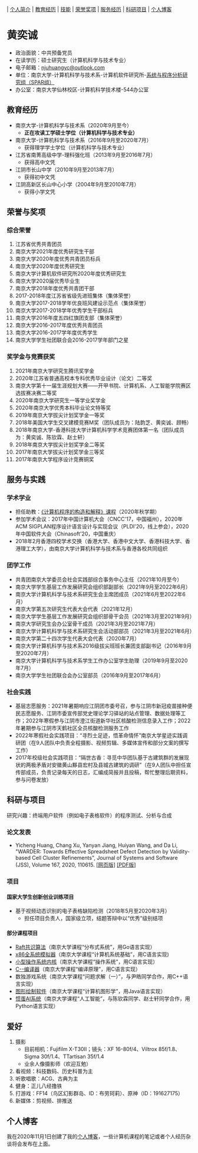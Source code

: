 | [个人简介](#个人简介) | [教育经历](#教育经历) | [技能](#技能) | [荣誉奖项](#荣誉与奖项) | [服务经历](#服务与经历) | [科研项目](#科研与项目) | [个人博客](https://njubroccoli.github.io/blog/)

# 黄奕诚

- 政治面貌：中共预备党员
- 在读学历：硕士研究生（计算机科学与技术专业）
- 电子邮箱：<a href="mailto:njuhuangyc@outlook.com">njuhuangyc@outlook.com</a>
- 单位：南京大学-计算机科学与技术系-计算机软件研究所-<a href="http://ics.nju.edu.cn/spar/">系统与程序分析研究组（SPAR组）</a>
- 办公室：南京大学仙林校区-计算机科学技术楼-544办公室

## 教育经历

- 南京大学-计算机科学与技术系（2020年9月至今）
  - **正在攻读工学硕士学位（计算机科学与技术专业）**
- 南京大学-计算机科学与技术系（2016年9月至2020年7月）
  - 获得理学学士学位（计算机科学与技术专业）
- 江苏省南菁高级中学-理科强化班（2013年9月至2016年7月）
  - 获得高中文凭
- 江阴市长山中学（2010年9月至2013年7月）
  - 获得初中文凭
- 江阴高新区长山中心小学（2004年9月至2010年7月）
  - 获得小学文凭

## 荣誉与奖项

### 综合荣誉

1. 江苏省优秀共青团员
1. 南京大学2021年度优秀研究生干部
2. 南京大学2020年度优秀共青团员标兵
3. 南京大学2020年度优秀研究生
4. 南京大学计算机软件研究所2020年度优秀研究生
5. 南京大学2020届优秀毕业生
6. 南京大学2018年度优秀共青团干部
7. 2017-2018年度江苏省省级先进班集体（集体荣誉）
8. 南京大学2017-2018学年优良班风建设示范点（集体荣誉）
9. 南京大学2017-2018学年优秀学生干部标兵
10. 南京大学2016年度五四红旗团支部（集体荣誉）
11. 南京大学2016-2017年度优秀共青团员
12. 南京大学2016-2017学年度优秀学生
13. 南京大学学生社团联合会2016-2017学年部门之星

### 奖学金与竞赛获奖

1. 2021年南京大学研究生腾讯奖学金
2. 2020年江苏省普通高校本专科优秀毕业设计（论文）二等奖
3. 南京大学第十一届生涯规划大赛——开甲书院、计算机系、人工智能学院赛区选拔赛决赛二等奖
4. 2020年南京大学研究生一等学业奖学金
5. 2020年南京大学优秀本科毕业论文特等奖
6. 2019年南京大学拔尖计划奖学金一等奖
7. 2018年美国大学生交叉建模竞赛M奖（团队成员为：陆韵芝、黄奕诚、顾畅）
8. 2018年南京大学-香港科技大学计算机科学学术竞赛团体第一名（团队成员为：黄奕诚、陈钦霖、赵士轩）
9. 2018年南京大学拔尖计划奖学金二等奖
10. 2017年南京大学拔尖计划奖学金三等奖
11. 2017年南京大学程序设计竞赛铜奖

## 服务与实践

### 学术学业

- 担任助教：<a href="https://nju-sicp.bitbucket.io">《计算机程序的构造和解释》课程</a>（2020年秋学期）
- 参加学术会议：2017年中国计算机大会（CNCC'17，中国福州），2020年ACM SIGPLAN程序设计语言设计与实现会议（PLDI'20，线上参会），2020年中国软件大会（Chinasoft'20，中国重庆）
- 2018年2月香港四校学术交换（香港大学、香港中文大学、香港科技大学、香港理工大学），由南京大学计算机科学与技术系与香港各校共同组织

### 团学工作

- 共青团南京大学委员会社会实践部综合事务中心主任（2021年10月至今）
- 南京大学学生基层工作发展研究会组织部副部长（2021年9月至2022年6月）
- 南京大学计算机科学与技术系研究生会主席团成员（2021年6月至2022年6月）
- 南京大学第五次研究生代表大会代表（2021年12月）
- 南京大学学生基层工作发展研究会组织部骨干会员（2021年3月至2021年9月）
- 南京大学研究生会办公室骨干成员（2021年3月至2021年7月）
- 南京大学计算机科学与技术系研究生会活动部部员（2021年3月至2021年6月）
- 南京大学第二十四次学生代表大会代表（2020年7月）
- 南京大学计算机科学与技术系2016级拔尖班班长兼团支部副书记（2016年9月至2020年7月）
- 南京大学计算机科学与技术系学生工作办公室学生助理（2019年9月至2020年7月）
- 南京大学学生社团联合会办公室部员（2016年9月至2017年6月）

### 社会实践

- 基层志愿服务：2021年暑期响应江阴团市委号召，参与江阴市新冠疫苗接种便民志愿服务、江阴市委宣传部党史理论学习驿站的站点管理、数据处理等工作；2022年寒假参与江阴市澄江街道新华社区核酸检测信息录入工作；2022年暑期参与江阴市天鹤社区全员核酸检测服务工作
- 2022年寒假社会实践项目：“寻烈士足迹，悟革命情怀”南京大学星迹实践调研团（在9人团队中负责全程摄影、视频剪辑、多媒体宣传和部分文案的撰写工作）
- 2017年校级社会实践项目：“隔世古香：寻觅中华团队基于古建筑群的发展现状的两极矛盾对安徽黄山黟县宏村及县城古建筑的调研”（在9人团队中担任宣传部成员，负责记录每天的日志，汇编成简报并且投稿，帮忙整理后期资料，参与问卷发放）

## 科研与项目

研究兴趣：终端用户软件（例如电子表格软件）的程序测试、分析与合成

### 论文发表

- Yicheng Huang, Chang Xu, Yanyan Jiang, Huiyan Wang, and Da Li, "WARDER: Towards Effective Spreadsheet Defect Detection by Validity-based Cell Cluster Refinements", Journal of Systems and Software (JSS), Volume 167, 2020, 110615. <a href="https://doi.org/10.1016/j.jss.2020.110615">[网页版]</a> <a href="https://njubroccoli.github.io/publications/huang_2020_warder.pdf">[PDF版]</a>

### 项目

#### 国家大学生创新创业训练项目

- 基于视频动态识别的电子表格缺陷检测（2018年5月至2020年3月）
  - 担任项目负责人，国家级立项，结题答辩中以“优秀”级别结项

#### 部分课程项目

- [Raft共识算法](https://github.com/NJUBroccoli/raft-impl)（南京大学课程“分布式系统”，用Go语言实现）
- [x86全系统模拟器](https://github.com/NJUBroccoli/Programming-Assignment-2017)（南京大学课程“计算机系统基础”，用C语言实现)
- [小型操作系统内核](https://github.com/NJUBroccoli/oslab)（南京大学课程“操作系统”，用C语言实现）
- [C--编译器](https://github.com/NJUBroccoli/HYCompiler)（南京大学课程“编译原理”，用C语言实现）
- 数独游戏系统（南京大学课程“问题求解（一）”，与尹皓同学合作，用C++语言实现）
- [图形绘制软件](https://github.com/NJUBroccoli/HYC-Paint)（南京大学课程“计算机图形学”，用Java语言实现）
- [惯蛋AI系统](https://github.com/QinlinChen/guandan-ai)（南京大学课程“人工智能”，与陈钦霖同学、赵士轩同学合作，用Python语言实现）

## 爱好

1. 摄影
    - 目前相机：Fujifilm X-T30II；镜头：XF 16-80f/4、Viltrox 85f/1.8、Sigma 30f/1.4、TTartisan 35f/1.4
    - 业余人像摄影师（欢迎互勉）
2. 看视频：科技数码、历史科普为主
3. 听歌唱歌：ACG、古典为主
4. 健身：正儿八经撸铁
5. 打游戏：FF14（鸟区幻影群岛、ID：布劳珂莉）、原神（ID：191627175）
6. 新媒体：剪视频、排推送

## 个人博客

我在2020年11月1日创建了我的[个人博客](https://njubroccoli.github.io/blog/)，一些计算机课程的笔记或者个人经历杂谈将会发布在上面。
